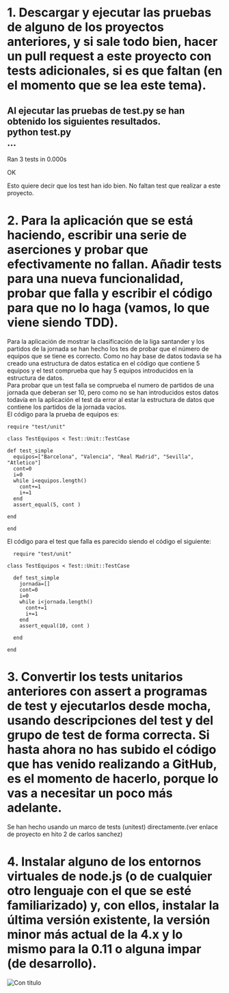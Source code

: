 # 1. Descargar y ejecutar las pruebas de alguno de los proyectos anteriores, y si sale todo bien, hacer un pull request a este proyecto con tests adicionales, si es que faltan (en el momento que se lea este tema).  
Al ejecutar las pruebas de test.py se han obtenido los siguientes resultados.  
python test.py  
...  
----------------------------------------------------------------------  
Ran 3 tests in 0.000s  
  
OK  

Esto quiere decir que los test han ido bien. No faltan test que realizar a este proyecto.

# 2. Para la aplicación que se está haciendo, escribir una serie de aserciones y probar que efectivamente no fallan. Añadir tests para una nueva funcionalidad, probar que falla y escribir el código para que no lo haga (vamos, lo que viene siendo TDD).  
Para la aplicación de mostrar la clasificación de la liga santander y los partidos de la jornada se han hecho los tes de probar que el número de equipos que se tiene es correcto. Como no hay base de datos todavia se ha creado una estructura de datos estatica en el código que contiene 5 equipos y el test comprueba que hay 5 equipos introducidos en la estructura de datos.  
Para probar que un test falla se comprueba el numero de partidos de una jornada que deberan ser 10, pero como no se han introducidos estos datos todavía en la aplicación el test da error al estar la estructura de datos que contiene los partidos de la jornada vacíos.  
El código para la prueba de equipos es: 
  ~~~
require "test/unit"  
  
class TestEquipos < Test::Unit::TestCase  
  
  def test_simple  
    equipos=["Barcelona", "Valencia", "Real Madrid", "Sevilla", "Atletico"]  
  	cont=0  
    i=0  
    while i<equipos.length()  
      cont+=1  
      i+=1  
    end  
    assert_equal(5, cont )  
  
  end  
  
end  
~~~  
El código para el test que falla es parecido siendo el código el siguiente:
~~~  
  require "test/unit"  
  
class TestEquipos < Test::Unit::TestCase  
  
  def test_simple  
    jornada=[]  
  	cont=0  
    i=0  
    while i<jornada.length()  
      cont+=1  
      i+=1  
    end  
    assert_equal(10, cont )  
  
  end  
  
end  
~~~  
  
# 3. Convertir los tests unitarios anteriores con assert a programas de test y ejecutarlos desde mocha, usando descripciones del test y del grupo de test de forma correcta. Si hasta ahora no has subido el código que has venido realizando a GitHub, es el momento de hacerlo, porque lo vas a necesitar un poco más adelante.  
  
Se han hecho usando un marco de tests (unitest) directamente.(ver enlace de proyecto en hito 2 de carlos sanchez)
  
# 4. Instalar alguno de los entornos virtuales de node.js (o de cualquier otro lenguaje con el que se esté familiarizado) y, con ellos, instalar la última versión existente, la versión minor más actual de la 4.x y lo mismo para la 0.11 o alguna impar (de desarrollo).  
  
  ![Con titulo](pentornoPython.png "Entorno python")
